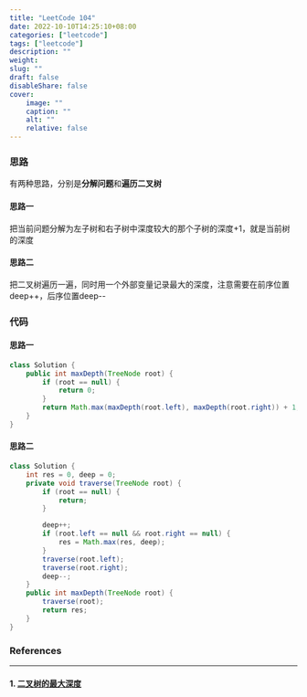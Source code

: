 ```yaml
---
title: "LeetCode 104"
date: 2022-10-10T14:25:10+08:00
categories: ["leetcode"]
tags: ["leetcode"]
description: ""
weight:
slug: ""
draft: false
disableShare: false
cover:
    image: ""
    caption: ""
    alt: ""
    relative: false
---
```


### 思路

有两种思路，分别是**分解问题**和**遍历二叉树**

#### 思路一

把当前问题分解为左子树和右子树中深度较大的那个子树的深度+1，就是当前树的深度

#### 思路二

把二叉树遍历一遍，同时用一个外部变量记录最大的深度，注意需要在前序位置deep++，后序位置deep--

### 代码

#### 思路一

```java
class Solution {
    public int maxDepth(TreeNode root) {
        if (root == null) {
            return 0;
        }
        return Math.max(maxDepth(root.left), maxDepth(root.right)) + 1;
    }
}
```

#### 思路二

```java
class Solution {
    int res = 0, deep = 0;
    private void traverse(TreeNode root) {
        if (root == null) {
            return;
        }

        deep++;
        if (root.left == null && root.right == null) {
            res = Math.max(res, deep);
        }
        traverse(root.left);
        traverse(root.right);
        deep--;
    }
    public int maxDepth(TreeNode root) {
        traverse(root);
        return res;
    }
}
```

### References

---

#### 1. [二叉树的最大深度](https://leetcode.cn/problems/maximum-depth-of-binary-tree/)
